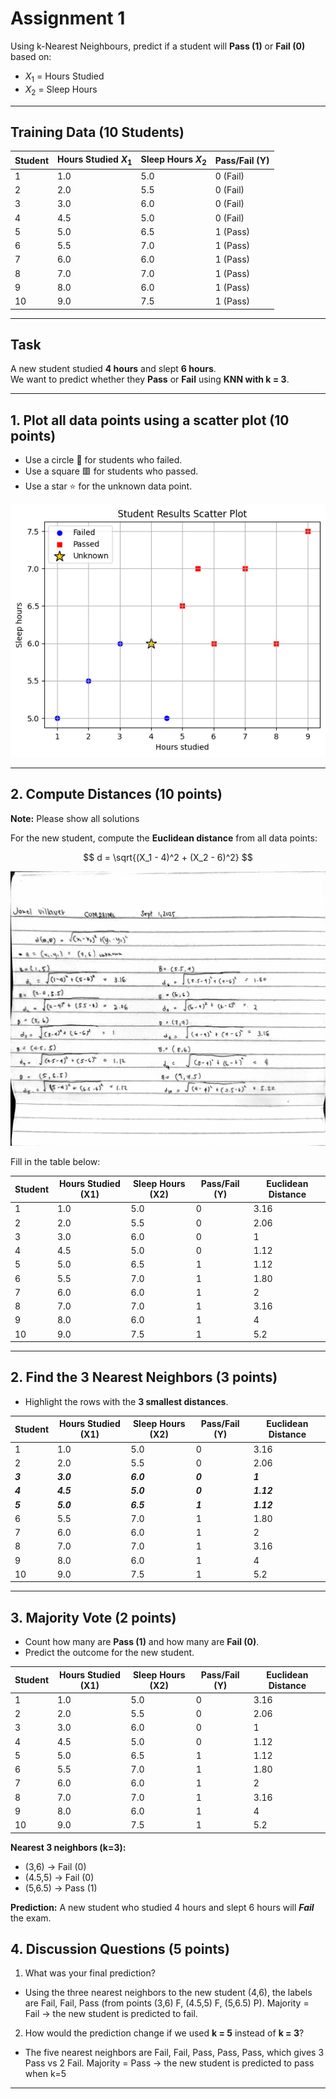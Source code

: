 # Assignment 1

Using k-Nearest Neighbours, predict if a student will **Pass (1)** or **Fail (0)** based on:

- $X_1$ = Hours Studied
- $X_2$ = Sleep Hours

---

## Training Data (10 Students)

| Student | Hours Studied $X_1$ | Sleep Hours $X_2$ | Pass/Fail (Y) |
| ------- | ------------------- | ----------------- | ------------- |
| 1       | 1.0                 | 5.0               | 0 (Fail)      |
| 2       | 2.0                 | 5.5               | 0 (Fail)      |
| 3       | 3.0                 | 6.0               | 0 (Fail)      |
| 4       | 4.5                 | 5.0               | 0 (Fail)      |
| 5       | 5.0                 | 6.5               | 1 (Pass)      |
| 6       | 5.5                 | 7.0               | 1 (Pass)      |
| 7       | 6.0                 | 6.0               | 1 (Pass)      |
| 8       | 7.0                 | 7.0               | 1 (Pass)      |
| 9       | 8.0                 | 6.0               | 1 (Pass)      |
| 10      | 9.0                 | 7.5               | 1 (Pass)      |

---

## Task

A new student studied **4 hours** and slept **6 hours**.  
We want to predict whether they **Pass** or **Fail** using **KNN with k = 3**.

---

## 1. Plot all data points using a scatter plot (10 points)

- Use a circle 🔵 for students who failed.
- Use a square 🟥 for students who passed.
- Use a star ⭐ for the unknown data point.

![Scatter plot](scatterplot.png)

---

## 2. Compute Distances (10 points)

**Note:** Please show all solutions

For the new student, compute the **Euclidean distance** from all data points:

$$
d = \sqrt{(X_1 - 4)^2 + (X_2 - 6)^2}
$$

![Solution](solution.jpeg)

Fill in the table below:

| Student | Hours Studied (X1) | Sleep Hours (X2) | Pass/Fail (Y) | Euclidean Distance |
| ------- | ------------------ | ---------------- | ------------- | ------------------ |
| 1       | 1.0                | 5.0              | 0             | 3.16               |
| 2       | 2.0                | 5.5              | 0             | 2.06               |
| 3       | 3.0                | 6.0              | 0             | 1                  |
| 4       | 4.5                | 5.0              | 0             | 1.12               |
| 5       | 5.0                | 6.5              | 1             | 1.12               |
| 6       | 5.5                | 7.0              | 1             | 1.80               |
| 7       | 6.0                | 6.0              | 1             | 2                  |
| 8       | 7.0                | 7.0              | 1             | 3.16               |
| 9       | 8.0                | 6.0              | 1             | 4                  |
| 10      | 9.0                | 7.5              | 1             | 5.2                |

---

## 2. Find the 3 Nearest Neighbors (3 points)

- Highlight the rows with the **3 smallest distances**.

| Student | Hours Studied (X1) | Sleep Hours (X2) | Pass/Fail (Y) | Euclidean Distance |
| ------- | ------------------ | ---------------- | ------------- | ------------------ |
| 1       | 1.0                | 5.0              | 0             | 3.16               |
| 2       | 2.0                | 5.5              | 0             | 2.06               |
| **_3_** | **_3.0_**          | **_6.0_**        | **_0_**       | **_1_**            |
| **_4_** | **_4.5_**          | **_5.0_**        | **_0_**       | **_1.12_**         |
| **_5_** | **_5.0_**          | **_6.5_**        | **_1_**       | **_1.12_**         |
| 6       | 5.5                | 7.0              | 1             | 1.80               |
| 7       | 6.0                | 6.0              | 1             | 2                  |
| 8       | 7.0                | 7.0              | 1             | 3.16               |
| 9       | 8.0                | 6.0              | 1             | 4                  |
| 10      | 9.0                | 7.5              | 1             | 5.2                |

---

## 3. Majority Vote (2 points)

- Count how many are **Pass (1)** and how many are **Fail (0)**.
- Predict the outcome for the new student.

| Student | Hours Studied (X1) | Sleep Hours (X2) | Pass/Fail (Y) | Euclidean Distance |
| ------- | ------------------ | ---------------- | ------------- | ------------------ |
| 1       | 1.0                | 5.0              | 0             | 3.16               |
| 2       | 2.0                | 5.5              | 0             | 2.06               |
| 3       | 3.0                | 6.0              | 0             | 1                  |
| 4       | 4.5                | 5.0              | 0             | 1.12               |
| 5       | 5.0                | 6.5              | 1             | 1.12               |
| 6       | 5.5                | 7.0              | 1             | 1.80               |
| 7       | 6.0                | 6.0              | 1             | 2                  |
| 8       | 7.0                | 7.0              | 1             | 3.16               |
| 9       | 8.0                | 6.0              | 1             | 4                  |
| 10      | 9.0                | 7.5              | 1             | 5.2                |

**Nearest 3 neighbors (k=3):**
- (3,6) → Fail (0)
- (4.5,5) → Fail (0)
- (5,6.5) → Pass (1)

**Prediction:** A new student who studied 4 hours and slept 6 hours will **_Fail_** the exam.


## 4. Discussion Questions (5 points)

1. What was your final prediction?

- Using the three nearest neighbors to the new student
  (4,6), the labels are Fail, Fail, Pass (from points (3,6) F, (4.5,5) F, (5,6.5) P). Majority = Fail → the new student is predicted to fail.

2. How would the prediction change if we used **k = 5** instead of **k = 3**?

- The five nearest neighbors are Fail, Fail, Pass, Pass, Pass, which gives 3 Pass vs 2 Fail. Majority = Pass → the new student is predicted to pass when k=5

---
